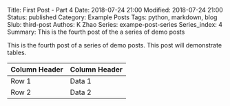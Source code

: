 Title: First Post - Part 4
Date: 2018-07-24 21:00
Modified: 2018-07-24 21:00
Status: published
Category: Example Posts
Tags: python, markdown, blog
Slub: third-post
Authos: K Zhao
Series: exampe-post-series
Series_index: 4
Summary: This is the fourth post of the a series of demo posts

This is the fourth post of a series of demo posts.  This post will demonstrate tables.

| Column Header | Column Header |
| --- | --- |
| Row 1 | Data 1 |
| Row 2 | Data 2 |
